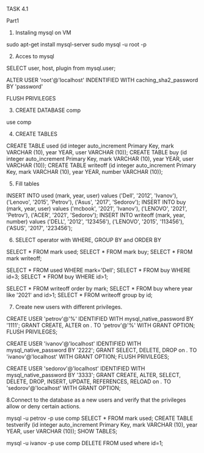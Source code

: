 TASK 4.1

Part1

1. Instaling mysql on VM

sudo apt-get install mysql-server
sudo mysql -u root -p

2. Acces to mysql

SELECT user, host, plugin from mysql.user;

ALTER USER 'root'@'localhost' INDENTIFIED WITH caching_sha2_password BY 'password'

FLUSH PRIVILEGES

3. CREATE DATABASE comp

use comp

4. CREATE TABLES

CREATE TABLE used (id integer auto_increment Primary Key, mark VARCHAR (10), year YEAR, user VARCHAR (10));
CREATE TABLE buy (id integer auto_increment Primary Key, mark VARCHAR (10), year YEAR, user VARCHAR (10));
CREATE TABLE writeoff (id integer auto_increment Primary Key, mark VARCHAR (10), year YEAR, number VARCHAR (10));

5. Fill tables

INSERT INTO used (mark, year, user) values ('Dell', '2012', 'Ivanov'), ('Lenovo', '2015', 'Petrov'), ('Asus', '2017', 'Sedorov');
INSERT INTO buy (mark, year, user) values ('mcbook', '2021', 'Ivanov'), ('LENOVO', '2021', 'Petrov'), ('ACER', '2021', 'Sedorov');
INSERT INTO writeoff (mark, year, number) values ('DELL', '2012', '123456'), ('LENOVO', '2015', '113456'), ('ASUS', '2017', '223456');

6. SELECT operator with WHERE, GROUP BY and ORDER BY

SELECT * FROM mark used;
SELECT * FROM mark buy;
SELECT * FROM mark writeoff;

SELECT * FROM used WHERE mark='Dell';
SELECT * FROM buy WHERE id=3;
SELECT * FROM buy WHERE id>1;

SELECT * FROM writeoff order by mark;
SELECT * FROM buy where year like '2021' and id>1;
SELECT * FROM writeoff group by id;

7. Create new users with different privileges.

CREATE USER 'petrov'@'%' IDENTIFIED WITH mysql_native_password BY '1111';
GRANT CREATE, ALTER on *.* TO 'petrov'@'%' WITH GRANT OPTION;
FLUSH PRIVILEGES;

CREATE USER 'ivanov'@'localhost' IDENTIFIED WITH mysql_native_password BY '2222';
GRANT SELECT, DELETE, DROP on *.* TO 'ivanov'@'localhost' WITH GRANT OPTION;
FLUSH PRIVILEGES;

CREATE USER 'sedorov'@'localhost' IDENTIFIED WITH mysql_native_password BY '3333';
GRANT CREATE, ALTER, SELECT, DELETE, DROP, INSERT, UPDATE, REFERENCES, RELOAD on *.* TO 'sedorov'@'localhost' WITH GRANT OPTION;

8.Connect to the database as a new users and verify that the privileges allow or deny certain actions.

mysql -u petrov -p 
use comp
SELECT * FROM mark used;
CREATE TABLE testverify (id integer auto_increment Primary Key, mark VARCHAR (10), year YEAR, user VARCHAR (10));
SHOW TABLES;

mysql -u ivanov -p 
use comp
DELETE FROM used where id=1; 

